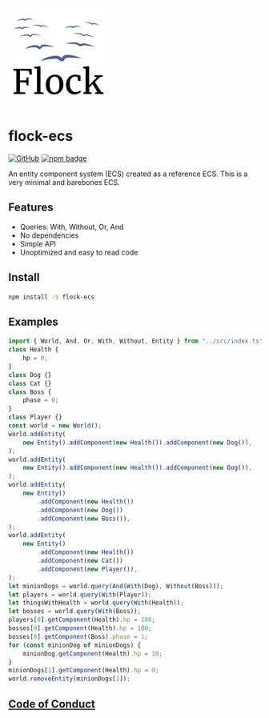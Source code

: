 ![logo](logo.png)

# flock-ecs

[![GitHub](https://img.shields.io/github/license/dannyfritz/flock-ecs?style=for-the-badge)](https://github.com/dannyfritz/flock-ecs/blob/master/LICENSE)
[![npm badge](https://img.shields.io/npm/v/flock-ecs?style=for-the-badge)](https://www.npmjs.com/package/flock-ecs)

An entity component system (ECS) created as a reference ECS.
This is a very minimal and barebones ECS.

## Features

* Queries: With, Without, Or, And
* No dependencies
* Simple API
* Unoptimized and easy to read code

## Install

```sh
npm install -S flock-ecs
```

## Examples

```ts
import { World, And, Or, With, Without, Entity } from "../src/index.ts";
class Health {
	hp = 0;
}
class Dog {}
class Cat {}
class Boss {
	phase = 0;
}
class Player {}
const world = new World();
world.addEntity(
	new Entity().addComponent(new Health()).addComponent(new Dog()),
);
world.addEntity(
	new Entity().addComponent(new Health()).addComponent(new Dog()),
);
world.addEntity(
	new Entity()
		.addComponent(new Health())
		.addComponent(new Dog())
		.addComponent(new Boss()),
);
world.addEntity(
	new Entity()
		.addComponent(new Health())
		.addComponent(new Cat())
		.addComponent(new Player()),
);
let minionDogs = world.query(And(With(Dog), Without(Boss)));
let players = world.query(With(Player));
let thingsWithHealth = world.query(With(Health));
let bosses = world.query(With(Boss));
players[0].getComponent(Health).hp = 100;
bosses[0].getComponent(Health).hp = 100;
bosses[0].getComponent(Boss).phase = 1;
for (const minionDog of minionDogs) {
	minionDog.getComponent(Health).hp = 10;
}
minionDogs[1].getComponent(Health).hp = 0;
world.removeEntity(minionDogs[1]);
```

## [Code of Conduct](./CODE_OF_CONDUCT.md)
